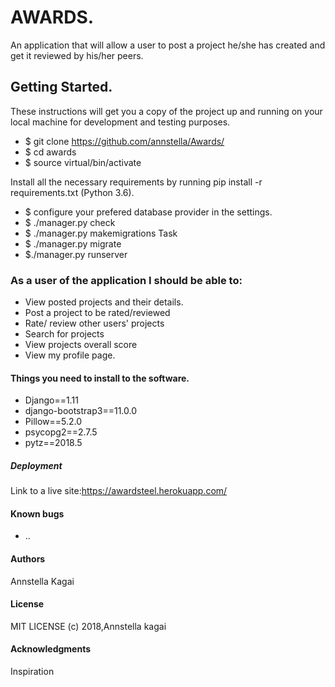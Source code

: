 # AWARDS.

An application that will allow a user to post a project he/she has created and get it reviewed by his/her peers.

## Getting Started.

These instructions will get you a copy of the project up and running on your local machine for development and testing purposes. 

* $ git clone https://github.com/annstella/Awards/
* $ cd awards
* $ source virtual/bin/activate

Install all the necessary requirements by running pip install -r requirements.txt (Python 3.6).
* $ configure your prefered database provider in the settings.
* $ ./manager.py check
* $ ./manager.py makemigrations Task
* $ ./manager.py migrate
* $./manager.py runserver

### As a user of the application I should be able to:

* View posted projects and their details.
* Post a project to be rated/reviewed
* Rate/ review other users' projects
* Search for projects 
* View projects overall score
* View my profile page.




#### Things you need to install to the software.
* Django==1.11
* django-bootstrap3==11.0.0
* Pillow==5.2.0
* psycopg2==2.7.5
* pytz==2018.5

##### Deployment

Link to a live site:https://awardsteel.herokuapp.com/



#### Known bugs
* ..

#### Authors

Annstella Kagai

#### License

MIT LICENSE (c) 2018,Annstella kagai

#### Acknowledgments
Inspiration